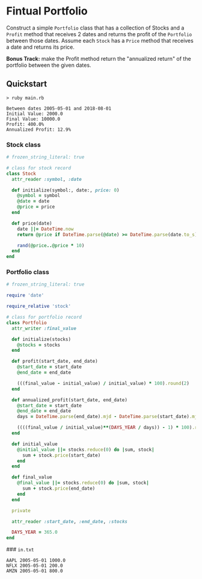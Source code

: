 # Fintual Portfolio

Construct a simple `Portfolio` class that has a collection of Stocks and a `Profit` method that receives 2 dates and returns the profit of the `Portfolio` between those dates. Assume each `Stock` has a `Price` method that receives a date and returns its price.

**Bonus Track:** make the Profit method return the "annualized return" of the portfolio between the given dates.

## Quickstart

`> ruby main.rb`

```shell
Between dates 2005-05-01 and 2018-08-01
Initial Value: 2000.0
Final Value: 10000.0
Profit: 400.0%
Annualized Profit: 12.9%
```

### Stock class

```ruby
# frozen_string_literal: true

# class for stock record
class Stock
  attr_reader :symbol, :date

  def initialize(symbol:, date:, price: 0)
    @symbol = symbol
    @date = date
    @price = price
  end

  def price(date)
    date ||= DateTime.now
    return @price if DateTime.parse(@date) >= DateTime.parse(date.to_s)

    rand(@price..@price * 10)
  end
end

```

### Portfolio class

```ruby
# frozen_string_literal: true

require 'date'

require_relative 'stock'

# class for portfolio record
class Portfolio
  attr_writer :final_value

  def initialize(stocks)
    @stocks = stocks
  end

  def profit(start_date, end_date)
    @start_date = start_date
    @end_date = end_date

    (((final_value - initial_value) / initial_value) * 100).round(2)
  end

  def annualized_profit(start_date, end_date)
    @start_date = start_date
    @end_date = end_date
    days = DateTime.parse(end_date).mjd - DateTime.parse(start_date).mjd

    ((((final_value / initial_value)**(DAYS_YEAR / days)) - 1) * 100).round(2)
  end

  def initial_value
    @initial_value ||= stocks.reduce(0) do |sum, stock|
      sum + stock.price(start_date)
    end
  end

  def final_value
    @final_value ||= stocks.reduce(0) do |sum, stock|
      sum + stock.price(end_date)
    end
  end

  private

  attr_reader :start_date, :end_date, :stocks

  DAYS_YEAR = 365.0
end

```

### `in.txt`

```
AAPL 2005-05-01 1000.0
NFLX 2005-05-01 200.0
AMZN 2005-05-01 800.0
```
